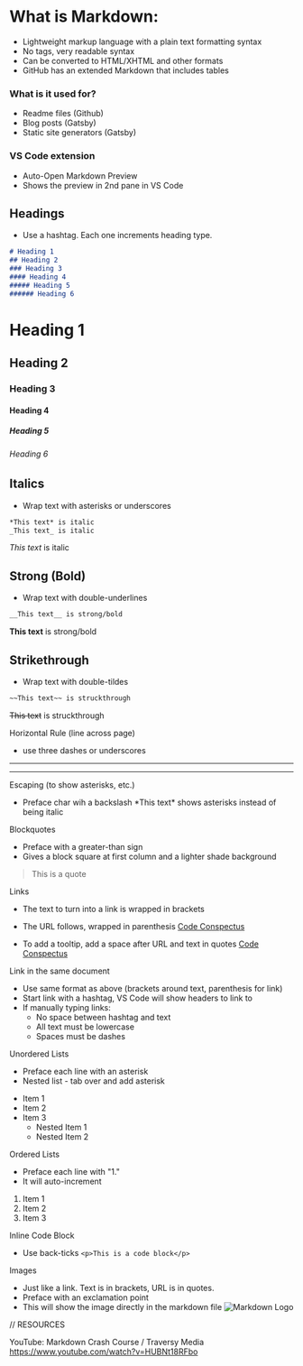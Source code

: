 # What is Markdown:

- Lightweight markup language with a plain text formatting syntax
- No tags, very readable syntax
- Can be converted to HTML/XHTML and other formats
- GitHub has an extended Markdown that includes tables

### What is it used for?

- Readme files (Github)
- Blog posts (Gatsby)
- Static site generators (Gatsby)

### VS Code extension

- Auto-Open Markdown Preview
- Shows the preview in 2nd pane in VS Code


## Headings

- Use a hashtag. Each one increments heading type.

```md
# Heading 1
## Heading 2
### Heading 3
#### Heading 4
##### Heading 5
###### Heading 6
```
# Heading 1
## Heading 2
### Heading 3
#### Heading 4
##### Heading 5
###### Heading 6

## Italics

- Wrap text with asterisks or underscores

```md
*This text* is italic
_This text_ is italic
```
*This text* is italic

## Strong (Bold)

- Wrap text with double-underlines

```md
__This text__ is strong/bold
```
__This text__ is strong/bold

## Strikethrough

- Wrap text with double-tildes

```md
~~This text~~ is struckthrough
```
~~This text~~ is struckthrough

Horizontal Rule (line across page)
- use three dashes or underscores
---
___


Escaping (to show asterisks, etc.)
- Preface char wih a backslash
\*This text\* shows asterisks instead of being italic


Blockquotes
- Preface with a greater-than sign
- Gives a block square at first column and a lighter shade background
> This is a quote


Links
- The text to turn into a link is wrapped in brackets
- The URL follows, wrapped in parenthesis
[Code Conspectus](https://vish213-code.netlify.app/)

- To add a tooltip, add a space after URL and text in quotes
[Code Conspectus](https://vish213-code.netlify.app/ "Code Conspectus")

Link in the same document
- Use same format as above (brackets around text, parenthesis for link)
- Start link with a hashtag, VS Code will show headers to link to
- If manually typing links:
    - No space between hashtag and text
    - All text must be lowercase
    - Spaces must be dashes


Unordered Lists
- Preface each line with an asterisk
- Nested list - tab over and add asterisk
* Item 1
* Item 2
* Item 3
    * Nested Item 1
    * Nested Item 2


Ordered Lists
- Preface each line with "1."
- It will auto-increment
1. Item 1
1. Item 2
1. Item 3


Inline Code Block
- Use back-ticks
`<p>This is a code block</p>`


Images
- Just like a link. Text is in brackets, URL is in quotes.
- Preface with an exclamation point
- This will show the image directly in the markdown file
![Markdown Logo](https://markdown-here.com/icon256.png)


// RESOURCES

YouTube: Markdown Crash Course / Traversy Media
https://www.youtube.com/watch?v=HUBNt18RFbo